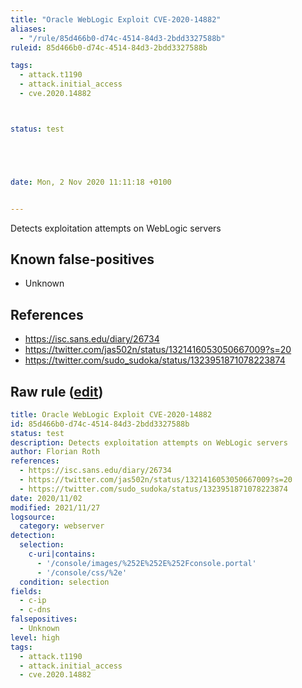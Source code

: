 ```yaml
---
title: "Oracle WebLogic Exploit CVE-2020-14882"
aliases:
  - "/rule/85d466b0-d74c-4514-84d3-2bdd3327588b"
ruleid: 85d466b0-d74c-4514-84d3-2bdd3327588b

tags:
  - attack.t1190
  - attack.initial_access
  - cve.2020.14882



status: test





date: Mon, 2 Nov 2020 11:11:18 +0100


---
```


Detects exploitation attempts on WebLogic servers

<!--more-->


## Known false-positives

* Unknown



## References

* https://isc.sans.edu/diary/26734
* https://twitter.com/jas502n/status/1321416053050667009?s=20
* https://twitter.com/sudo_sudoka/status/1323951871078223874


## Raw rule ([edit](https://github.com/SigmaHQ/sigma/edit/master/rules/web/web_cve_2020_14882_weblogic_exploit.yml))
```yaml
title: Oracle WebLogic Exploit CVE-2020-14882
id: 85d466b0-d74c-4514-84d3-2bdd3327588b
status: test
description: Detects exploitation attempts on WebLogic servers
author: Florian Roth
references:
  - https://isc.sans.edu/diary/26734
  - https://twitter.com/jas502n/status/1321416053050667009?s=20
  - https://twitter.com/sudo_sudoka/status/1323951871078223874
date: 2020/11/02
modified: 2021/11/27
logsource:
  category: webserver
detection:
  selection:
    c-uri|contains:
      - '/console/images/%252E%252E%252Fconsole.portal'
      - '/console/css/%2e'
  condition: selection
fields:
  - c-ip
  - c-dns
falsepositives:
  - Unknown
level: high
tags:
  - attack.t1190
  - attack.initial_access
  - cve.2020.14882

```
